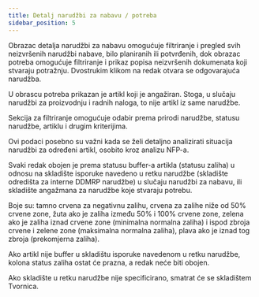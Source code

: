 ```yaml
---
title: Detalj narudžbi za nabavu / potreba 
sidebar_position: 5
---
```


Obrazac detalja narudžbi za nabavu omogućuje filtriranje i pregled svih neizvršenih narudžbi nabave, bilo planiranih ili potvrđenih, dok obrazac potreba omogućuje filtriranje i prikaz popisa neizvršenih dokumenata koji stvaraju potražnju. Dvostrukim klikom na redak otvara se odgovarajuća narudžba. 

U obrascu potreba prikazan je artikl koji je angažiran. Stoga, u slučaju narudžbi za proizvodnju i radnih naloga, to nije artikl iz same narudžbe. 

Sekcija za filtriranje omogućuje odabir prema prirodi narudžbe, statusu narudžbe, artiklu i drugim kriterijima. 

Ovi podaci posebno su važni kada se želi detaljno analizirati situacija narudžbi za određeni artikl, osobito kroz analizu NFP-a. 

Svaki redak obojen je prema statusu buffer-a artikla (statusu zaliha) u odnosu na skladište isporuke navedeno u retku narudžbe (skladište odredišta za interne DDMRP narudžbe) u slučaju narudžbi za nabavu, ili skladište angažmana za narudžbe koje stvaraju potrebu. 

Boje su: tamno crvena za negativnu zalihu, crvena za zalihe niže od 50% crvene zone, žuta ako je zaliha između 50% i 100% crvene zone, zelena ako je zaliha iznad crvene zone (minimalna normalna zaliha) i ispod zbroja crvene i zelene zone (maksimalna normalna zaliha), plava ako je iznad tog zbroja (prekomjerna zaliha). 

Ako artikl nije buffer u skladištu isporuke navedenom u retku narudžbe, kolona status zaliha ostat će prazna, a redak neće biti obojen. 

Ako skladište u retku narudžbe nije specificirano, smatrat će se skladištem Tvornica. 




